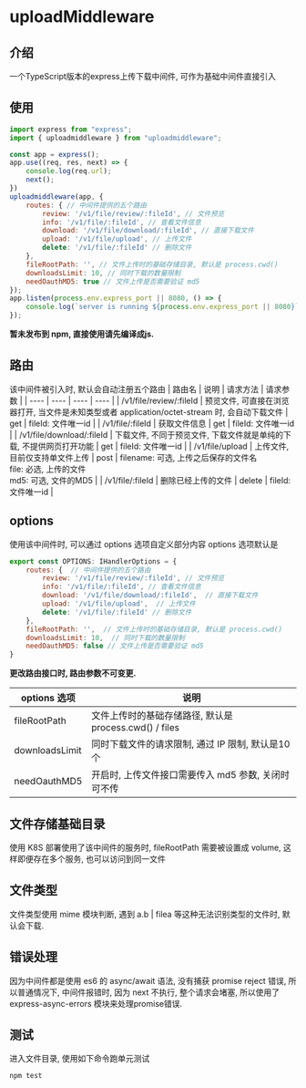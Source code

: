 # uploadMiddleware

## 介绍
一个TypeScript版本的express上传下载中间件, 可作为基础中间件直接引入


## 使用
```javascript
import express from "express";
import { uploadmiddleware } from "uploadmiddleware";

const app = express();
app.use((req, res, next) => {
    console.log(req.url);
    next();
})
uploadmiddleware(app, {
    routes: { // 中间件提供的五个路由
        review: '/v1/file/review/:fileId', // 文件预览
        info: '/v1/file/:fileId', // 查看文件信息
        download: '/v1/file/download/:fileId', // 直接下载文件
        upload: '/v1/file/upload', // 上传文件
        delete: '/v1/file/:fileId' // 删除文件
    },
    fileRootPath: '', // 文件上传时的基础存储目录, 默认是 process.cwd()
    downloadsLimit: 10, // 同时下载的数量限制
    needOauthMD5: true // 文件上传是否需要验证 md5
});
app.listen(process.env.express_port || 8080, () => {
    console.log(`server is running ${process.env.express_port || 8080}`);
});
```

**暂未发布到 npm, 直接使用请先编译成js.**

## 路由
该中间件被引入时, 默认会自动注册五个路由
|  路由名   | 说明  |  请求方法 | 请求参数  |
|  ----  | ----  | ----  | ----  |
| /v1/file/review/:fileId  | 预览文件, 可直接在浏览器打开, 当文件是未知类型或者 application/octet-stream 时, 会自动下载文件 | get | fileId: 文件唯一id |
| /v1/file/:fileId  | 获取文件信息 | get | fileId: 文件唯一id |
| /v1/file/download/:fileId  | 下载文件, 不同于预览文件, 下载文件就是单纯的下载, 不提供网页打开功能 | get | fileId: 文件唯一id |
| /v1/file/upload  | 上传文件, 目前仅支持单文件上传 | post | filename: 可选, 上传之后保存的文件名<br>file: 必选, 上传的文件<br>md5: 可选, 文件的MD5 |
| /v1/file/:fileId  | 删除已经上传的文件 | delete | fileId: 文件唯一id |



## options
使用该中间件时, 可以通过 options 选项自定义部分内容
options 选项默认是
```javascript
export const OPTIONS: IHandlerOptions = {
    routes: {  // 中间件提供的五个路由
        review: '/v1/file/review/:fileId', // 文件预览
        info: '/v1/file/:fileId', // 查看文件信息
        download: '/v1/file/download/:fileId',  // 直接下载文件
        upload: '/v1/file/upload',  // 上传文件
        delete: '/v1/file/:fileId' // 删除文件
    },
    fileRootPath: '',  // 文件上传时的基础存储目录, 默认是 process.cwd()
    downloadsLimit: 10,  // 同时下载的数量限制
    needOauthMD5: false // 文件上传是否需要验证 md5
}
```
**更改路由接口时, 路由参数不可变更.**

|  options 选项   | 说明  |
|  ----  | ----  |
|  fileRootPath   | 文件上传时的基础存储路径, 默认是 process.cwd() / files  |
|  downloadsLimit   |  同时下载文件的请求限制, 通过 IP 限制, 默认是10个 |
|  needOauthMD5   | 开启时, 上传文件接口需要传入 md5 参数, 关闭时可不传  |



## 文件存储基础目录
使用 K8S 部署使用了该中间件的服务时, fileRootPath 需要被设置成 volume, 这样即便存在多个服务, 也可以访问到同一文件



## 文件类型
文件类型使用 mime 模块判断, 遇到 a.b | filea 等这种无法识别类型的文件时, 默认会下载.



## 错误处理
因为中间件都是使用 es6 的 async/await 语法, 没有捕获 promise reject 错误, 所以普通情况下, 中间件报错时, 因为 next 不执行, 整个请求会堵塞, 所以使用了 express-async-errors 模块来处理promise错误.

## 测试
进入文件目录, 使用如下命令跑单元测试
```
npm test 
```


